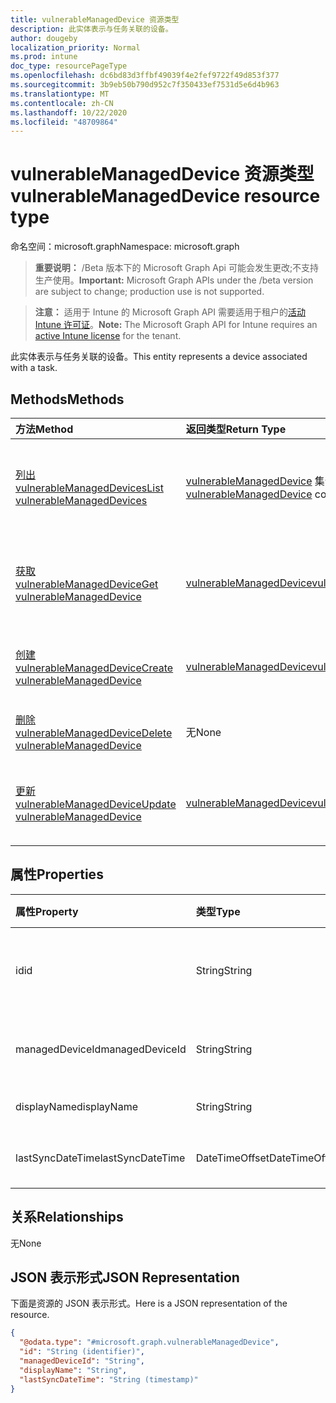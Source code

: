 ```yaml
---
title: vulnerableManagedDevice 资源类型
description: 此实体表示与任务关联的设备。
author: dougeby
localization_priority: Normal
ms.prod: intune
doc_type: resourcePageType
ms.openlocfilehash: dc6bd83d3ffbf49039f4e2fef9722f49d853f377
ms.sourcegitcommit: 3b9eb50b790d952c7f350433ef7531d5e6d4b963
ms.translationtype: MT
ms.contentlocale: zh-CN
ms.lasthandoff: 10/22/2020
ms.locfileid: "48709864"
---
```

# <a name="vulnerablemanageddevice-resource-type"></a><span data-ttu-id="851eb-103">vulnerableManagedDevice 资源类型</span><span class="sxs-lookup"><span data-stu-id="851eb-103">vulnerableManagedDevice resource type</span></span>

<span data-ttu-id="851eb-104">命名空间：microsoft.graph</span><span class="sxs-lookup"><span data-stu-id="851eb-104">Namespace: microsoft.graph</span></span>

> <span data-ttu-id="851eb-105">**重要说明：** /Beta 版本下的 Microsoft Graph Api 可能会发生更改;不支持生产使用。</span><span class="sxs-lookup"><span data-stu-id="851eb-105">**Important:** Microsoft Graph APIs under the /beta version are subject to change; production use is not supported.</span></span>

> <span data-ttu-id="851eb-106">**注意：** 适用于 Intune 的 Microsoft Graph API 需要适用于租户的[活动 Intune 许可证](https://go.microsoft.com/fwlink/?linkid=839381)。</span><span class="sxs-lookup"><span data-stu-id="851eb-106">**Note:** The Microsoft Graph API for Intune requires an [active Intune license](https://go.microsoft.com/fwlink/?linkid=839381) for the tenant.</span></span>

<span data-ttu-id="851eb-107">此实体表示与任务关联的设备。</span><span class="sxs-lookup"><span data-stu-id="851eb-107">This entity represents a device associated with a task.</span></span>

## <a name="methods"></a><span data-ttu-id="851eb-108">Methods</span><span class="sxs-lookup"><span data-stu-id="851eb-108">Methods</span></span>
|<span data-ttu-id="851eb-109">方法</span><span class="sxs-lookup"><span data-stu-id="851eb-109">Method</span></span>|<span data-ttu-id="851eb-110">返回类型</span><span class="sxs-lookup"><span data-stu-id="851eb-110">Return Type</span></span>|<span data-ttu-id="851eb-111">说明</span><span class="sxs-lookup"><span data-stu-id="851eb-111">Description</span></span>|
|:---|:---|:---|
|[<span data-ttu-id="851eb-112">列出 vulnerableManagedDevices</span><span class="sxs-lookup"><span data-stu-id="851eb-112">List vulnerableManagedDevices</span></span>](../api/intune-partnerintegration-vulnerablemanageddevice-list.md)|<span data-ttu-id="851eb-113">[vulnerableManagedDevice](../resources/intune-partnerintegration-vulnerablemanageddevice.md) 集合</span><span class="sxs-lookup"><span data-stu-id="851eb-113">[vulnerableManagedDevice](../resources/intune-partnerintegration-vulnerablemanageddevice.md) collection</span></span>|<span data-ttu-id="851eb-114">列出 [vulnerableManagedDevice](../resources/intune-partnerintegration-vulnerablemanageddevice.md) 对象的属性和关系。</span><span class="sxs-lookup"><span data-stu-id="851eb-114">List properties and relationships of the [vulnerableManagedDevice](../resources/intune-partnerintegration-vulnerablemanageddevice.md) objects.</span></span>|
|[<span data-ttu-id="851eb-115">获取 vulnerableManagedDevice</span><span class="sxs-lookup"><span data-stu-id="851eb-115">Get vulnerableManagedDevice</span></span>](../api/intune-partnerintegration-vulnerablemanageddevice-get.md)|[<span data-ttu-id="851eb-116">vulnerableManagedDevice</span><span class="sxs-lookup"><span data-stu-id="851eb-116">vulnerableManagedDevice</span></span>](../resources/intune-partnerintegration-vulnerablemanageddevice.md)|<span data-ttu-id="851eb-117">读取 [vulnerableManagedDevice](../resources/intune-partnerintegration-vulnerablemanageddevice.md) 对象的属性和关系。</span><span class="sxs-lookup"><span data-stu-id="851eb-117">Read properties and relationships of the [vulnerableManagedDevice](../resources/intune-partnerintegration-vulnerablemanageddevice.md) object.</span></span>|
|[<span data-ttu-id="851eb-118">创建 vulnerableManagedDevice</span><span class="sxs-lookup"><span data-stu-id="851eb-118">Create vulnerableManagedDevice</span></span>](../api/intune-partnerintegration-vulnerablemanageddevice-create.md)|[<span data-ttu-id="851eb-119">vulnerableManagedDevice</span><span class="sxs-lookup"><span data-stu-id="851eb-119">vulnerableManagedDevice</span></span>](../resources/intune-partnerintegration-vulnerablemanageddevice.md)|<span data-ttu-id="851eb-120">创建新的 [vulnerableManagedDevice](../resources/intune-partnerintegration-vulnerablemanageddevice.md) 对象。</span><span class="sxs-lookup"><span data-stu-id="851eb-120">Create a new [vulnerableManagedDevice](../resources/intune-partnerintegration-vulnerablemanageddevice.md) object.</span></span>|
|[<span data-ttu-id="851eb-121">删除 vulnerableManagedDevice</span><span class="sxs-lookup"><span data-stu-id="851eb-121">Delete vulnerableManagedDevice</span></span>](../api/intune-partnerintegration-vulnerablemanageddevice-delete.md)|<span data-ttu-id="851eb-122">无</span><span class="sxs-lookup"><span data-stu-id="851eb-122">None</span></span>|<span data-ttu-id="851eb-123">删除 [vulnerableManagedDevice](../resources/intune-partnerintegration-vulnerablemanageddevice.md)。</span><span class="sxs-lookup"><span data-stu-id="851eb-123">Deletes a [vulnerableManagedDevice](../resources/intune-partnerintegration-vulnerablemanageddevice.md).</span></span>|
|[<span data-ttu-id="851eb-124">更新 vulnerableManagedDevice</span><span class="sxs-lookup"><span data-stu-id="851eb-124">Update vulnerableManagedDevice</span></span>](../api/intune-partnerintegration-vulnerablemanageddevice-update.md)|[<span data-ttu-id="851eb-125">vulnerableManagedDevice</span><span class="sxs-lookup"><span data-stu-id="851eb-125">vulnerableManagedDevice</span></span>](../resources/intune-partnerintegration-vulnerablemanageddevice.md)|<span data-ttu-id="851eb-126">更新 [vulnerableManagedDevice](../resources/intune-partnerintegration-vulnerablemanageddevice.md) 对象的属性。</span><span class="sxs-lookup"><span data-stu-id="851eb-126">Update the properties of a [vulnerableManagedDevice](../resources/intune-partnerintegration-vulnerablemanageddevice.md) object.</span></span>|

## <a name="properties"></a><span data-ttu-id="851eb-127">属性</span><span class="sxs-lookup"><span data-stu-id="851eb-127">Properties</span></span>
|<span data-ttu-id="851eb-128">属性</span><span class="sxs-lookup"><span data-stu-id="851eb-128">Property</span></span>|<span data-ttu-id="851eb-129">类型</span><span class="sxs-lookup"><span data-stu-id="851eb-129">Type</span></span>|<span data-ttu-id="851eb-130">说明</span><span class="sxs-lookup"><span data-stu-id="851eb-130">Description</span></span>|
|:---|:---|:---|
|<span data-ttu-id="851eb-131">id</span><span class="sxs-lookup"><span data-stu-id="851eb-131">id</span></span>|<span data-ttu-id="851eb-132">String</span><span class="sxs-lookup"><span data-stu-id="851eb-132">String</span></span>|<span data-ttu-id="851eb-133">实体密钥和 AAD 设备 ID。</span><span class="sxs-lookup"><span data-stu-id="851eb-133">The entity key, and AAD device ID.</span></span>|
|<span data-ttu-id="851eb-134">managedDeviceId</span><span class="sxs-lookup"><span data-stu-id="851eb-134">managedDeviceId</span></span>|<span data-ttu-id="851eb-135">String</span><span class="sxs-lookup"><span data-stu-id="851eb-135">String</span></span>|<span data-ttu-id="851eb-136">Intune 托管设备 ID。</span><span class="sxs-lookup"><span data-stu-id="851eb-136">The Intune managed device ID.</span></span>|
|<span data-ttu-id="851eb-137">displayName</span><span class="sxs-lookup"><span data-stu-id="851eb-137">displayName</span></span>|<span data-ttu-id="851eb-138">String</span><span class="sxs-lookup"><span data-stu-id="851eb-138">String</span></span>|<span data-ttu-id="851eb-139">设备名称。</span><span class="sxs-lookup"><span data-stu-id="851eb-139">The device name.</span></span>|
|<span data-ttu-id="851eb-140">lastSyncDateTime</span><span class="sxs-lookup"><span data-stu-id="851eb-140">lastSyncDateTime</span></span>|<span data-ttu-id="851eb-141">DateTimeOffset</span><span class="sxs-lookup"><span data-stu-id="851eb-141">DateTimeOffset</span></span>|<span data-ttu-id="851eb-142">上次同步日期。</span><span class="sxs-lookup"><span data-stu-id="851eb-142">The last sync date.</span></span>|

## <a name="relationships"></a><span data-ttu-id="851eb-143">关系</span><span class="sxs-lookup"><span data-stu-id="851eb-143">Relationships</span></span>
<span data-ttu-id="851eb-144">无</span><span class="sxs-lookup"><span data-stu-id="851eb-144">None</span></span>

## <a name="json-representation"></a><span data-ttu-id="851eb-145">JSON 表示形式</span><span class="sxs-lookup"><span data-stu-id="851eb-145">JSON Representation</span></span>
<span data-ttu-id="851eb-146">下面是资源的 JSON 表示形式。</span><span class="sxs-lookup"><span data-stu-id="851eb-146">Here is a JSON representation of the resource.</span></span>
<!-- {
  "blockType": "resource",
  "keyProperty": "id",
  "@odata.type": "microsoft.graph.vulnerableManagedDevice"
}
-->
``` json
{
  "@odata.type": "#microsoft.graph.vulnerableManagedDevice",
  "id": "String (identifier)",
  "managedDeviceId": "String",
  "displayName": "String",
  "lastSyncDateTime": "String (timestamp)"
}
```






